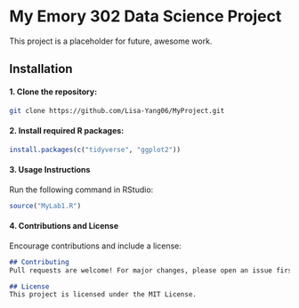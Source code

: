 # My Emory 302 Data Science Project
This project is a placeholder for future, awesome work.

## Installation
#### **1. Clone the repository:**
   ```bash
   git clone https://github.com/Lisa-Yang06/MyProject.git
   ```

#### **2. Install required R packages:**
   ```r
   install.packages(c("tidyverse", "ggplot2"))
   ```
   
#### **3. Usage Instructions**
   Run the following command in RStudio:
   ```r
   source("MyLab1.R")
   ```

#### **4. Contributions and License**
   
Encourage contributions and include a license:

```markdown
## Contributing
Pull requests are welcome! For major changes, please open an issue first.

## License
This project is licensed under the MIT License.
```
